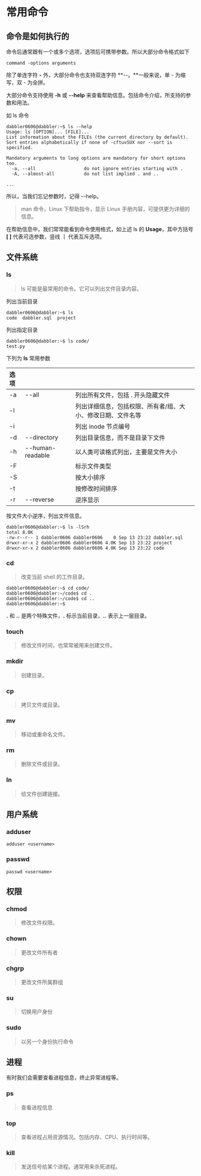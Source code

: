 # 常用命令

## 命令是如何执行的

命令后通常跟有一个或多个选项，选项后可携带参数。所以大部分命令格式如下

```text
command -options arguments
```

除了单连字符 **-** 外，大部分命令也支持双连字符 **--。**一般来说，单 - 为缩写，双 - 为全拼。

大部分命令支持使用 **-h** 或 **--help** 来查看帮助信息。包括命令介绍，所支持的参数和用法。

如 ls 命令

```text
dabbler0606@dabbler:~$ ls --help
Usage: ls [OPTION]... [FILE]...
List information about the FILEs (the current directory by default).
Sort entries alphabetically if none of -cftuvSUX nor --sort is specified.

Mandatory arguments to long options are mandatory for short options too.
  -a, --all                  do not ignore entries starting with .
  -A, --almost-all           do not list implied . and ..

...
```

所以，当我们忘记参数时，记得 --help。

> man 命令，Linux 下帮助指令，显示 Linux 手册内容，可提供更为详细的信息。

在帮助信息中，我们常常能看到命令使用格式，如上述 ls 的 **Usage**，其中方括号 **\[ \]** 代表可选参数，竖线 **｜** 代表互斥选项。 

## 文件系统

### ls

> ls 可能是最常用的命令。它可以列出文件目录内容。

列出当前目录

```text
dabbler0606@dabbler:~$ ls
code  dabbler.sql  project
```

列出指定目录

```text
dabbler0606@dabbler:~$ ls code/
test.py
```

下列为 **ls** 常用参数

| 选项 |  |  |
| :--- | :--- | :--- |
| -a | --all | 列出所有文件，包括 . 开头隐藏文件 |
| -l |  | 列出详细信息，包括权限、所有者/组、大小、修改日期、文件名等 |
| -i |  | 列出 inode 节点编号 |
| -d | --directory | 列出目录信息，而不是目录下文件 |
| -h | --human-readable | 以人类可读格式列出，主要是文件大小 |
| -F |  | 标示文件类型 |
| -S |  | 按大小排序 |
| -t |  | 按修改时间排序 |
| -r | --reverse | 逆序显示 |

按文件大小逆序，列出文件信息。

```text
dabbler0606@dabbler:~$ ls -lSrh
total 8.0K
-rw-r--r-- 1 dabbler0606 dabbler0606    0 Sep 13 23:22 dabbler.sql
drwxr-xr-x 2 dabbler0606 dabbler0606 4.0K Sep 13 23:22 project
drwxr-xr-x 2 dabbler0606 dabbler0606 4.0K Sep 13 23:22 code
```

### cd

> 改变当前 shell 的工作目录。

```text
dabbler0606@dabbler:~$ cd code/
dabbler0606@dabbler:~/code$ cd .
dabbler0606@dabbler:~/code$ cd ..
dabbler0606@dabbler:~$ 
```

**.** 和 **..** 是两个特殊文件，**.** 标示当前目录，**..** 表示上一层目录。

### touch

> 修改文件时间，也常常被用来创建文件。

### mkdir

> 创建目录。

### cp

> 拷贝文件或目录。

### mv

> 移动或重命名文件。

### rm

> 删除文件或目录。

### ln

> 给文件创建链接。

## 用户系统

### adduser

```text
adduser <username>
```

### passwd

```text
passwd <username>
```

## 权限

### chmod

> 修改文件权限。

### chown

> 更改文件所有者

### chgrp

> 更改文件所属群组

### su

> 切换用户身份

### sudo

> 以另一个身份执行命令

## 进程

有时我们会需要查看进程信息，终止异常进程等。

### ps

> 查看进程信息

### top

> 查看进程占用资源情况。包括内存、CPU、执行时间等。

### kill

> 发送信号给某个进程。通常用来杀死进程。

